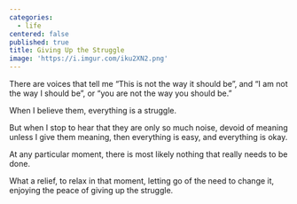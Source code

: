 ```yaml
---
categories:
  - life
centered: false
published: true
title: Giving Up the Struggle
image: 'https://i.imgur.com/iku2XN2.png'
---
```

There are voices that tell me
“This is not the way it should be”,
and “I am not the way I should be”,
or “you are not the way you should be.”

When I believe them,
everything is a struggle.

But when I stop to hear
that they are only so much noise,
devoid of meaning
unless I give them meaning,
then everything is easy,
and everything is okay.

At any particular moment,
there is  most likely nothing
that really needs to be done.

What a relief,
to relax in that moment,
letting go 
of the need to change it,
enjoying the peace
of giving up the struggle.
